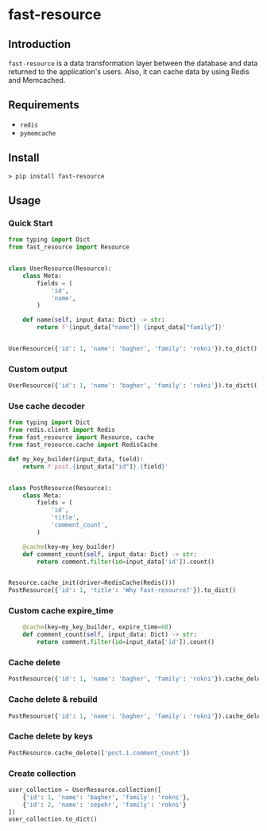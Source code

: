 # fast-resource
## Introduction
`fast-resource` is a data transformation layer between the database and data returned to the application's users. Also, it can cache data by using Redis and Memcached.
## Requirements
- `redis`
- `pymemcache`
## Install
```shell
> pip install fast-resource
```
## Usage

### Quick Start

```python
from typing import Dict
from fast_resource import Resource


class UserResource(Resource):
    class Meta:
        fields = (
            'id',
            'name',
        )

    def name(self, input_data: Dict) -> str:
        return f'{input_data["name"]} {input_data["family"]}'


UserResource({'id': 1, 'name': 'bagher', 'family': 'rokni'}).to_dict()
```
### Custom output
```python
UserResource({'id': 1, 'name': 'bagher', 'family': 'rokni'}).to_dict(('id',))
```
### Use cache decoder
```python
from typing import Dict
from redis.client import Redis
from fast_resource import Resource, cache
from fast_resource.cache import RedisCache

def my_key_builder(input_data, field):
    return f'post.{input_data["id"]}.{field}'


class PostResource(Resource):
    class Meta:
        fields = (
            'id',
            'title',
            'comment_count',
        )

    @cache(key=my_key_builder)
    def comment_count(self, input_data: Dict) -> str:
        return comment.filter(id=input_data['id']).count()


Resource.cache_init(driver=RedisCache(Redis()))
PostResource({'id': 1, 'title': 'Why fast-resource?'}).to_dict()
```
### Custom cache expire_time
```python
    @cache(key=my_key_builder, expire_time=60)
    def comment_count(self, input_data: Dict) -> str:
        return comment.filter(id=input_data['id']).count()
```
### Cache delete
```python
PostResource({'id': 1, 'name': 'bagher', 'family': 'rokni'}).cache_delete()
```
### Cache delete & rebuild
```python
PostResource({'id': 1, 'name': 'bagher', 'family': 'rokni'}).cache_delete(rebuild=True)
```

### Cache delete by keys
```python
PostResource.cache_delete(['post.1.comment_count'])
```

### Create collection
```python
user_collection = UserResource.collection([
    {'id': 1, 'name': 'bagher', 'family': 'rokni'},
    {'id': 2, 'name': 'sepehr', 'family': 'rokni'}
])
user_collection.to_dict()
```